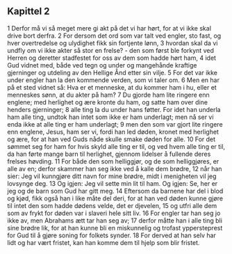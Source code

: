 ## Kapittel 2

1 Derfor må vi så meget mere gi akt på det vi har hørt, for at vi ikke skal drive bort derfra.
2 For dersom det ord som var talt ved engler, sto fast, og hver overtredelse og ulydighet fikk sin fortjente lønn,
3 hvordan skal da vi undfly om vi ikke akter så stor en frelse? - den som først ble forkynt ved Herren og deretter stadfestet for oss av dem som hadde hørt ham,
4 idet Gud vidnet med, både ved tegn og under og mangehånde kraftige gjerninger og utdeling av den Hellige Ånd etter sin vilje.
5 For det var ikke under engler han la den kommende verden, som vi taler om.
6 Men en har på et sted vidnet så: Hva er et menneske, at du kommer ham i hu, eller et menneskes sønn, at du akter på ham?
7 Du gjorde ham lite ringere enn englene; med herlighet og ære kronte du ham, og satte ham over dine henders gjerninger;
8 alle ting la du under hans føtter. For idet han underla ham alle ting, undtok han intet som ikke er ham underlagt; men nå ser vi enda ikke at alle ting er ham underlagt;
9 men den som var gjort lite ringere enn englene, Jesus, ham ser vi, fordi han led døden, kronet med herlighet og ære, for at han ved Guds nåde skulle smake døden for alle.
10 For det sømmet seg for ham for hvis skyld alle ting er til, og ved hvem alle ting er til, da han førte mange barn til herlighet, gjennom lidelser å fullende deres frelses høvding.
11 For både den som helliggjør, og de som helliggjøres, er alle av en; derfor skammer han seg ikke ved å kalle dem brødre,
12 når han sier: Jeg vil kunngjøre ditt navn for mine brødre, midt i menigheten vil jeg lovsynge deg.
13 Og igjen: Jeg vil sette min lit til ham. Og igjen: Se, her er jeg og de barn som Gud har gitt meg.
14 Eftersom da barnene har del i blod og kjød, fikk også han i like måte del deri, for at han ved døden kunne gjøre til intet den som hadde dødens velde, det er djevelen,
15 og utfri alle dem som av frykt for døden var i slaveri hele sitt liv.
16 For engler tar han seg jo ikke av, men Abrahams ætt tar han seg av;
17 derfor måtte han i alle ting bli sine brødre lik, for at han kunne bli en miskunnelig og trofast yppersteprest for Gud til å gjøre soning for folkets synder.
18 For derved at han selv har lidt og har vært fristet, kan han komme dem til hjelp som blir fristet.
